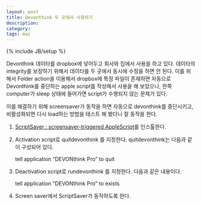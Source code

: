 ```yaml
---
layout: post
title: Devonthink 두 곳에서 사용하기
description: 
category: 
tags: mac
---
```

{% include JB/setup %}

Devonthink 데이타를 dropbox에 넣어두고 회사와 집에서 사용을 하고 있다. 데이타의 integrity를 보장하기
위해서 데이타를 두 곳에서 동시에 수정을 하면 안 된다. 이를 위해서 Folder action을 이용해서 dropbox에
특정 파일이 존재하면 자동으로 Devonthink를 중단하는 apple script를 작성해서 사용을 해 보았으나, 한쪽
computer가 sleep 상태에 들어가면 script가 수행되지 않는 문제가 있다.

이를 해결하기 위해 screensaver가 동작을 하면 자동으로 devonthink를 중단시키고, 비활성화되면 다시
load하는 방법을 테스트 해 봤더니 잘 동작을 한다.

1. [ScriptSaver : screensaver-triggered AppleScript](http://swannman.github.com/scriptsaver/)를 인스톨한다.

2. Activation script로 quitdevonthink 를 지정한다. quitdevonthink는 다음과 같이 구성되어 있다.

	tell application “DEVONthink Pro” to quit

3. Deactivation script로 rundevonthink 를 지정한다. 다음과 같은 내용이다.

	tell application “DEVONthink Pro” to exists
	
4. Screen saver에서 ScriptSaver가 동작하도록 한다.
